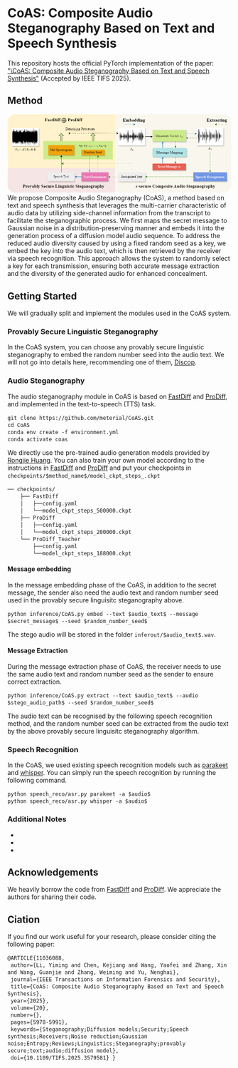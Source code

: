 # CoAS: Composite Audio Steganography Based on Text and Speech Synthesis
This repository hosts the official PyTorch implementation of the paper: ["\CoAS: Composite Audio Steganography Based on Text and Speech Synthesis\"](https://ieeexplore.ieee.org/abstract/document/11036088) (Accepted by IEEE TIFS 2025).

## Method
![method](fig/overview.png)
We propose Composite Audio Steganography (CoAS), a method based on text and speech synthesis that leverages the multi-carrier characteristic of audio data by utilizing side-channel information from the transcript to facilitate the steganographic process. We first maps the secret message to Gaussian noise in a distribution-preserving manner and embeds it into the generation process of a diffusion model audio sequence. To address the reduced audio diversity caused by using a fixed random seed as a key, we embed the key into the audio text, which is then retrieved by the receiver via speech recognition. This approach allows the system to randomly select a key for each transmission, ensuring both accurate message extraction and the diversity of the generated audio for enhanced concealment.

## Getting Started
We will gradually split and implement the modules used in the CoAS system.

### Provably Secure Linguistic Steganography
In the CoAS system, you can choose any provably secure linguistic steganography to embed the random number seed into the audio text. We will not go into details here, recommending one of them, [Discop](https://github.com/comydream/Discop).

### Audio Steganography
The audio steganography module in CoAS is based on [FastDiff](https://github.com/Rongjiehuang/FastDiff) and [ProDiff](https://github.com/Rongjiehuang/ProDiff), and implemented in the text-to-speech (TTS) task.
```
git clone https://github.com/meterial/CoAS.git
cd CoAS
conda env create -f environment.yml 
conda activate coas
```
We directly use the pre-trained audio generation models provided by [Rongjie Huang](https://huggingface.co/Rongjiehuang/ProDiff/tree/main). You can also train your own model according to the instructions in [FastDiff](https://github.com/Rongjiehuang/FastDiff) and [ProDiff](https://github.com/Rongjiehuang/ProDiff) and put your checkpoints in `checkpoints/$method_name$/model_ckpt_steps_.ckpt`
```
── checkpoints/
    ├── FastDiff
    │   ├──config.yaml
    │   └──model_ckpt_steps_500000.ckpt
    ├── ProDiff
    │   ├──config.yaml
    │   └──model_ckpt_steps_200000.ckpt
    └── ProDiff_Teacher
        ├──config.yaml
        └──model_ckpt_steps_188000.ckpt
```
#### Message embedding
In the message embedding phase of the CoAS, in addition to the secret message, the sender also need the audio text and random number seed used in the provably secure linguisitc steganography above.
```
python inference/CoAS.py embed --text $audio_text$ --message $secret_message$ --seed $random_number_seed$
```
The stego audio will be stored in the folder `inferout/$audio_text$.wav`. 
#### Message Extraction
During the message extraction phase of CoAS, the receiver needs to use the same audio text and random number seed as the sender to ensure correct extraction.
```
python inference/CoAS.py extract --text $audio_text$ --audio $stego_audio_path$ --seed $random_number_seed$
```
The audio text can be recognised by the following speech recognition method, and the random number seed can be extracted from the audio text by the above provably secure linguisitc steganography algorithm.

### Speech Recognition
In the CoAS, we used existing speech recognition models such as [parakeet](https://huggingface.co/nvidia/parakeet-tdt-0.6b-v2) and [whisper](https://huggingface.co/openai/whisper-large-v3). You can simply run the speech recognition by running the following command.
```
python speech_reco/asr.py parakeet -a $audio$
python speech_reco/asr.py whisper -a $audio$
```
### Additional Notes
- 
- 
- 

## Acknowledgements
We heavily borrow the code from [FastDiff](https://github.com/Rongjiehuang/FastDiff) and [ProDiff](https://github.com/Rongjiehuang/ProDiff). We appreciate the authors for sharing their code.

## Ciation
If you find our work useful for your research, please consider citing the following paper:
```
@ARTICLE{11036088,
 author={Li, Yiming and Chen, Kejiang and Wang, Yaofei and Zhang, Xin and Wang, Guanjie and Zhang, Weiming and Yu, Nenghai},
 journal={IEEE Transactions on Information Forensics and Security}, 
 title={CoAS: Composite Audio Steganography Based on Text and Speech Synthesis}, 
 year={2025},
 volume={20},
 number={},
 pages={5978-5991},
 keywords={Steganography;Diffusion models;Security;Speech synthesis;Receivers;Noise reduction;Gaussian noise;Entropy;Reviews;Linguistics;Steganography;provably secure;text;audio;diffusion model},
 doi={10.1109/TIFS.2025.3579581} }
```